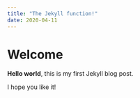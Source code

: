 ```yaml
---
title: "The Jekyll function!"
date: 2020-04-11
---
```


# Welcome

**Hello world**, this is my first Jekyll blog post.

I hope you like it!
